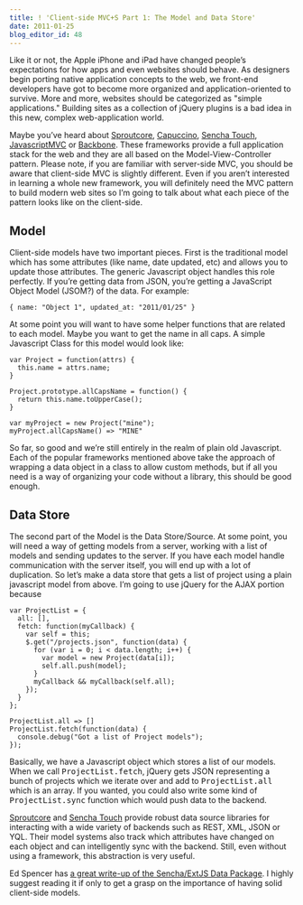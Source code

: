 ```yaml
---
title: ! 'Client-side MVC+S Part 1: The Model and Data Store'
date: 2011-01-25
blog_editor_id: 48
---
```


Like it or not, the Apple iPhone and iPad have changed people&rsquo;s expectations for how apps and even websites should behave. As designers begin porting native application concepts to the web, we front-end developers have got to become more organized and application-oriented to survive. More and more, websites should be categorized as "simple applications." Building sites as a collection of jQuery plugins is a bad idea in this new, complex web-application world.

Maybe you&rsquo;ve heard about [Sproutcore], [Capuccino], [Sencha Touch],  [JavascriptMVC] or [Backbone]. These frameworks provide a full application stack for the web and they are all based on the Model-View-Controller pattern. Please note, if you are familiar with server-side MVC, you should be aware that client-side MVC is slightly different. Even if you aren&rsquo;t interested in learning a whole new framework, you will definitely need the MVC pattern to build modern web sites so I&rsquo;m going to talk about what each piece of the pattern looks like on the client-side.

## Model

Client-side models have two important pieces. First is the traditional model which has some attributes (like name, date updated, etc) and allows you to update those attributes. The generic Javascript object handles this role perfectly. If you&rsquo;re getting data from JSON, you&rsquo;re getting a JavaScript Object Model (JSOM?) of the data. For example:

    { name: "Object 1", updated_at: "2011/01/25" }
    
At some point you will want to have some helper functions that are related to each model. Maybe you want to get the name in all caps. A simple Javascript Class for this model would look like:

    var Project = function(attrs) {
      this.name = attrs.name;
    }
    
    Project.prototype.allCapsName = function() {
      return this.name.toUpperCase();
    }
    
    var myProject = new Project("mine");
    myProject.allCapsName() => "MINE"
    
So far, so good and we&rsquo;re still entirely in the realm of plain old Javascript. Each of the popular frameworks mentioned above take the approach of wrapping a data object in a class to allow custom methods, but if all you need is a way of organizing your code without a library, this should be good enough.

## Data Store

The second part of the Model is the Data Store/Source. At some point, you will need a way of getting models from a server, working with a list of models and sending updates to the server. If you have each model handle communication with the server itself, you will end up with a lot of duplication. So let&rsquo;s make a data store that gets a list of project using a plain javascript model from above. I&rsquo;m going to use jQuery for the AJAX portion because 

    var ProjectList = {
      all: [],
      fetch: function(myCallback) {
        var self = this;
        $.get("/projects.json", function(data) {
          for (var i = 0; i < data.length; i++) {
            var model = new Project(data[i]);
            self.all.push(model);
          }
          myCallback && myCallback(self.all);
        });
      }
    };

    ProjectList.all => []
    ProjectList.fetch(function(data) { 
      console.debug("Got a list of Project models");
    });

Basically, we have a Javascript object which stores a list of our models. When we call <tt>ProjectList.fetch</tt>, jQuery gets JSON representing a bunch of projects which we iterate over and add to <tt>ProjectList.all</tt> which is an array. If you wanted, you could also write some kind of <tt>ProjectList.sync</tt> function which would push data to the backend.

[Sproutcore] and [Sencha Touch] provide robust data source libraries for interacting with a wide variety of backends such as REST, XML, JSON or YQL. Their model systems also track which attributes have changed on each object and can intelligently sync with the backend. Still, even without using a framework, this abstraction is very useful.

Ed Spencer has [a great write-up of the Sencha/ExtJS Data Package]. I highly suggest reading it if only to get a grasp on the importance of having solid client-side models.

[Sproutcore]: http://www.sproutcore.com/
[Capuccino]: http://cappuccino.org/
[Sencha Touch]: http://www.sencha.com/products/touch/
[JavascriptMVC]: http://javascriptmvc.com/
[Backbone]: http://documentcloud.github.com/backbone/
[a great write-up of the Sencha/ExtJS Data Package]: http://www.sencha.com/blog/2011/01/21/countdown-to-ext-js-4-data-package/
